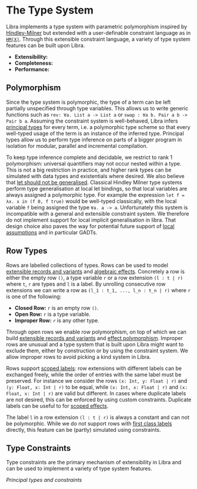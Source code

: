 # The Type System

Libra implements a type system with parametric polymorphism inspired by
[Hindley-Milner] but extended with a user-definable constraint language
as in [`HM(X)`]. Through this extensible constraint language, a variety of
type system features can be built upon Libra.

 - **Extensibility:** 
 - **Completeness:**
 - **Performance:**

## Polymorphism

Since the type system is polymorphic, the type of a term can be left partially
unspecified through type variables. 
This allows us to write generic functions such as `rev: ∀a. List a -> List a` or
`swap : ∀a b. Pair a b -> Pair b a`.
Assuming the constraint system is well-behaved, Libra infers [principal types]
for every term, i.e. a polymorphic type scheme so that every well-typed usage of the term
is an instance of the inferred type.
Principal types allow us to perform type inference on parts of a bigger program in isolation
for modular, parallel and incremental compilation. 

To keep type inference complete and decidable, we restrict to rank 1 polymorphism:
universal quantifiers may not occur nested within a type. This is not a big
restriction in practice, and higher rank types can be simulated with data types
and existentials where desired.
We also believe that [let should not be generalised](https://www.microsoft.com/en-us/research/wp-content/uploads/2016/02/tldi10-vytiniotis.pdf).
Classical Hindley Milner type systems perform type generalisation at local
let bindings, so that local variables are always assigned a polymorphic type.
For example the expression `let f = λx. x in (f 0, f true)` would be well-typed
classically, with the local variable `f` being assigned the type `∀a. a -> a`.
Unfortunately this system is incompatible with a general
and extensible constraint system. We therefore do not implement support
for local implicit generalisation in libra. That design choice also paves
the way for potential future support of [local assumptions](https://simon.peytonjones.org/outsideinx/)
and in particular GADTs.

## Row Types

Rows are labelled collections of types.
Rows can be used to model [extensible records and variants] and
[algebraic effects].
Concretely a row is either the empty row `()`,
a type variable `r` or a row extension `(l : t | r)` where `t`, `r` are types
and `l` is a label. By unrolling consecutive row extensions we can write a row
as `(l_1 : t_1, ..., l_n : t_n | r)` where `r` is one of the following:

 - **Closed Row:** `r` is an empty row `()`.
 - **Open Row:** `r` is a type variable.
 - **Improper Row:** `r` is any other type.

Through open rows we enable row polymorphism, on top of which we can build [extensible records and variants] and [effect polymorphism].
Improper rows are unusual and a type system that is built upon Libra might want
to exclude them, either by construction or by using the constraint system.
We allow improper rows to avoid picking a kind system in Libra.

Rows support [scoped labels]: row extensions with different labels can
be exchanged freely, while the order of entries with the same label must be
preserved.
For instance we consider the rows `(x: Int, y: Float | r)` and `(y: Float, x: Int | r)`
to be equal, while `(x: Int, x: Float | r)` and `(x: Float, x: Int | r)` are valid
but different.
In cases where duplicate labels are not desired, this can be enforced
by using custom constraints.
Duplicate labels can be useful to for [scoped effects].

The label `l` in a row extension `(l : t | r)` is always a constant and can
not be polymorphic.
While we do not support rows with [first class labels] directly,
this feature can be (partly) simulated using constraints.

## Type Constraints

Type constraints are the primary mechanism of extensibility in Libra and
can be used to implement a variety of type system features.


*Principal types and constraints*

 <!-- - `Eq a`: Requires `a` to have a canonical equality operation. -->
 <!-- - `Unique r`: Requires `r` to be a row without duplicate labels. -->
 <!-- - `Inst(s) t`: Requires `t` to be an instance of a type scheme `s`. -->

<!-- A programming language with linear types can assign the type -->
<!-- `∀a. Copy a => a -> Pair a a` -->
<!-- to the expression -->
<!-- `λx. (x, x)` -->
<!-- to denote the requirement that the type of `x` must be copyable. -->

[scoped labels]: https://www.microsoft.com/en-us/research/wp-content/uploads/2016/02/scopedlabels.pdf
[first class labels]: https://www.microsoft.com/en-us/research/wp-content/uploads/2016/02/fclabels.pdf
[Hindley-Milner]: https://en.wikipedia.org/wiki/Hindley%E2%80%93Milner_type_system
[`HM(X)`]: https://www.cs.tufts.edu/~nr/drop/tapos-final.pdf
[principal types]: https://en.wikipedia.org/wiki/Principal_type
[algebraic effects]: ./recipe_effects.md
[extensible records and variants]: ./recipe_adt.md
[effect polymorphism]: ./recipe_effects.md#extensible-records-and-variants
[scoped effects]: ./recipe_effect.md#scoped-effects
